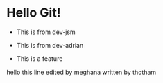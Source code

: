 # Hello Git!

- This is from dev-jsm
- This is from dev-adrian

- This is a feature

<!-- This is a Line -->
 hello this line edited by meghana 
 written by thotham
